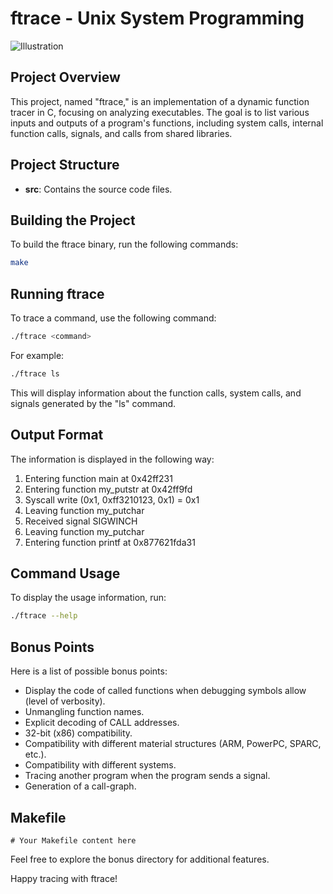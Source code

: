 # ftrace - Unix System Programming

![Illustration](https://cdn.thenewstack.io/media/2020/08/9860a611-granulate_ftrace_image.png)


## Project Overview

This project, named "ftrace," is an implementation of a dynamic function tracer in C, focusing on analyzing executables. The goal is to list various inputs and outputs of a program's functions, including system calls, internal function calls, signals, and calls from shared libraries.

## Project Structure

- **src**: Contains the source code files.

## Building the Project

To build the ftrace binary, run the following commands:

```bash
make
```

## Running ftrace

To trace a command, use the following command:

```bash
./ftrace <command>
```

For example:

```bash
./ftrace ls
```

This will display information about the function calls, system calls, and signals generated by the "ls" command.

## Output Format

The information is displayed in the following way:

1. Entering function main at 0x42ff231
2. Entering function my_putstr at 0x42ff9fd
3. Syscall write (0x1, 0xff3210123, 0x1) = 0x1
4. Leaving function my_putchar
5. Received signal SIGWINCH
6. Leaving function my_putchar
7. Entering function printf at 0x877621fda31

## Command Usage

To display the usage information, run:

```bash
./ftrace --help
```

## Bonus Points

Here is a list of possible bonus points:

- Display the code of called functions when debugging symbols allow (level of verbosity).
- Unmangling function names.
- Explicit decoding of CALL addresses.
- 32-bit (x86) compatibility.
- Compatibility with different material structures (ARM, PowerPC, SPARC, etc.).
- Compatibility with different systems.
- Tracing another program when the program sends a signal.
- Generation of a call-graph.

## Makefile

```make
# Your Makefile content here
```

Feel free to explore the bonus directory for additional features.

Happy tracing with ftrace!